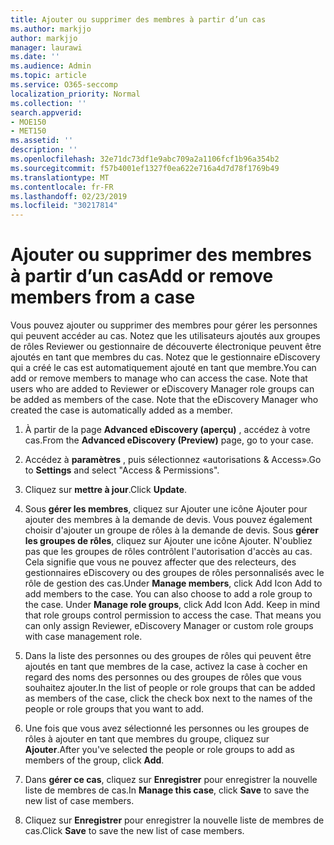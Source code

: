 ```yaml
---
title: Ajouter ou supprimer des membres à partir d’un cas
ms.author: markjjo
author: markjjo
manager: laurawi
ms.date: ''
ms.audience: Admin
ms.topic: article
ms.service: O365-seccomp
localization_priority: Normal
ms.collection: ''
search.appverid:
- MOE150
- MET150
ms.assetid: ''
description: ''
ms.openlocfilehash: 32e71dc73df1e9abc709a2a1106fcf1b96a354b2
ms.sourcegitcommit: f57b4001ef1327f0ea622e716a4d7d78f1769b49
ms.translationtype: MT
ms.contentlocale: fr-FR
ms.lasthandoff: 02/23/2019
ms.locfileid: "30217814"
---
```

# <a name="add-or-remove-members-from-a-case"></a><span data-ttu-id="65762-102">Ajouter ou supprimer des membres à partir d’un cas</span><span class="sxs-lookup"><span data-stu-id="65762-102">Add or remove members from a case</span></span>

<span data-ttu-id="65762-p101">Vous pouvez ajouter ou supprimer des membres pour gérer les personnes qui peuvent accéder au cas. Notez que les utilisateurs ajoutés aux groupes de rôles Reviewer ou gestionnaire de découverte électronique peuvent être ajoutés en tant que membres du cas. Notez que le gestionnaire eDiscovery qui a créé le cas est automatiquement ajouté en tant que membre.</span><span class="sxs-lookup"><span data-stu-id="65762-p101">You can add or remove members to manage who can access the case. Note that users who are added to Reviewer or eDiscovery Manager role groups can be added as members of the case. Note that the eDiscovery Manager who created the case is automatically added as a member.</span></span>

1. <span data-ttu-id="65762-106">À partir de la page **Advanced eDiscovery (aperçu)** , accédez à votre cas.</span><span class="sxs-lookup"><span data-stu-id="65762-106">From the **Advanced eDiscovery (Preview)** page, go to your case.</span></span>

2. <span data-ttu-id="65762-107">Accédez à **paramètres** , puis sélectionnez «autorisations & Access».</span><span class="sxs-lookup"><span data-stu-id="65762-107">Go to **Settings** and select "Access & Permissions".</span></span>
 
3. <span data-ttu-id="65762-108">Cliquez sur **mettre à jour**.</span><span class="sxs-lookup"><span data-stu-id="65762-108">Click **Update**.</span></span>
 
4. <span data-ttu-id="65762-p102">Sous **gérer les membres**, cliquez sur Ajouter une icône Ajouter pour ajouter des membres à la demande de devis. Vous pouvez également choisir d'ajouter un groupe de rôles à la demande de devis. Sous **gérer les groupes de rôles**, cliquez sur Ajouter une icône Ajouter.  N'oubliez pas que les groupes de rôles contrôlent l'autorisation d'accès au cas. Cela signifie que vous ne pouvez affecter que des relecteurs, des gestionnaires eDiscovery ou des groupes de rôles personnalisés avec le rôle de gestion des cas.</span><span class="sxs-lookup"><span data-stu-id="65762-p102">Under **Manage members**, click Add Icon Add to add members to the case. You can also choose to add a role group to the case. Under **Manage role groups**, click Add Icon Add.  Keep in mind that role groups control permission to access the case. That means you can only assign Reviewer, eDiscovery Manager or custom role groups with case management role.</span></span>
 
5. <span data-ttu-id="65762-114">Dans la liste des personnes ou des groupes de rôles qui peuvent être ajoutés en tant que membres de la case, activez la case à cocher en regard des noms des personnes ou des groupes de rôles que vous souhaitez ajouter.</span><span class="sxs-lookup"><span data-stu-id="65762-114">In the list of people or role groups that can be added as members of the case, click the check box next to the names of the people or role groups that you want to add.</span></span>

6. <span data-ttu-id="65762-115">Une fois que vous avez sélectionné les personnes ou les groupes de rôles à ajouter en tant que membres du groupe, cliquez sur **Ajouter**.</span><span class="sxs-lookup"><span data-stu-id="65762-115">After you've selected the people or role groups to add as members of the group, click **Add**.</span></span>

7. <span data-ttu-id="65762-116">Dans **gérer ce cas**, cliquez sur **Enregistrer** pour enregistrer la nouvelle liste de membres de cas.</span><span class="sxs-lookup"><span data-stu-id="65762-116">In **Manage this case**, click **Save** to save the new list of case members.</span></span>

8. <span data-ttu-id="65762-117">Cliquez sur **Enregistrer** pour enregistrer la nouvelle liste de membres de cas.</span><span class="sxs-lookup"><span data-stu-id="65762-117">Click **Save** to save the new list of case members.</span></span>
